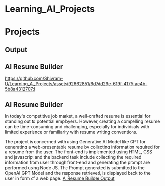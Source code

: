 # Learning_AI_Projects
# Projects
## Output
  ## <a href="ai-resume-builder"></a>
  ## AI Resume Builder
  

https://github.com/Shivram-U/Learning_AI_Projects/assets/92662851/6d7dd29e-619f-4179-ac4b-5b8a4312707d


## AI Resume Builder
In today's competitive job market, a well-crafted resume is essential for standing out to potential employers. However, creating a compelling resume can be time-consuming and challenging, especially for individuals with limited experience or familiarity with resume writing conventions. 

The project is concerned with using Generative AI Model like GPT for generating a web-presentable resume by collecting information required for a resume from the user.
The front-end is implemented using HTML, CSS and javascript and the backend task include collecting the required information from user through front-end and generating the prompt are performed using Node JS. The Prompt generated is submitted to the OpenAI GPT Model and the response retrieved, is displayed back to the user in form of a web page.
[Ai Resume Builder Output](#ai-resume-builder)
